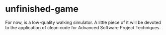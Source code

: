 # unfinished-game
For now, is a low-quality walking simulator. A little piece of it will be devoted to the application of clean code for Advanced Software Project Techniques.
